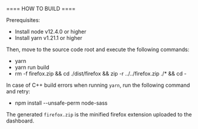 ==== HOW TO BUILD ====

Prerequisites:

- Install node v12.4.0 or higher
- Install yarn v1.21.1 or higher

Then, move to the source code root and execute the following commands:

- yarn
- yarn run build
- rm -f firefox.zip && cd ./dist/firefox && zip -r ../../firefox.zip ./* 
&& cd -

In case of C++ build errors when running `yarn`, run the following command and retry:
- npm install --unsafe-perm node-sass

The generated `firefox.zip` is the minified firefox extension uploaded 
to the dashboard.

